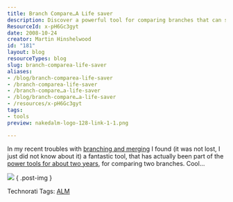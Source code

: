 ```yaml
---
title: Branch Compare…A Life saver
description: Discover a powerful tool for comparing branches that can simplify your development process. Learn how it can save you time and effort in your projects!
ResourceId: x-pH6Gc3gyt
date: 2008-10-24
creator: Martin Hinshelwood
id: "181"
layout: blog
resourceTypes: blog
slug: branch-comparea-life-saver
aliases:
- /blog/branch-comparea-life-saver
- /branch-comparea-life-saver
- /branch-compare…a-life-saver
- /blog/branch-compare…a-life-saver
- /resources/x-pH6Gc3gyt
tags:
- tools
preview: nakedalm-logo-128-link-1-1.png

---
```

In my recent troubles with [branching and merging](http://blog.hinshelwood.com/archive/2008/10/22/branch-madness.aspx) I found (it was not lost, I just did not know about it) a fantastic tool, that has actually been part of the [power tools for about two years](http://www.bdharry.members.winisp.net/BlogImages/NewTFSPowerToysAvailable_8214/treediff3.jpg), for comparing two branches. Cool…

![](images/treediff_thumb1.jpg)
{ .post-img }

Technorati Tags: [ALM](http://technorati.com/tags/ALM)
